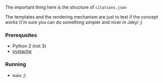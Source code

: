 The important thing here is the structure of `citations.json`

The templates and the rendering mechanism are just to test if the concept works
(I'm sure you can do something simpler and nicer in Jekyl ;)

### Prerequsites

* Python 2 (not 3)
* [pystache](https://pypi.python.org/pypi/pystache/)

### Running

* `make` ;)
